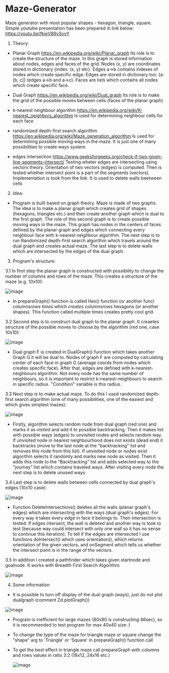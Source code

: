 # Maze-Generator
Maze generator with most popular shapes - hexagon, triangle, square. Simple youtube presentation has been prepared in link below:
https://youtu.be/fkwV89ySvvY

1. Theory: 

- Planar Graph https://en.wikipedia.org/wiki/Planar_graph
Its role is to create the structure of the maze. In this graph is stored information about nodes, edges and faces of the grid. Nodes (x, y) are coordinates
stored in dictionary {index: (x, y) etc}. Edges a->b contains indexes of nodes which create specific edge. Edges are stored in dictionary too: 
{a: [b, c]} (edges a->b and a->c). Faces are lists which contains all nodes which create specific face. 

- Dual Graph https://en.wikipedia.org/wiki/Dual_graph
Its role is to make the grid of the possible moves between cells (faces of the planar graph)

- k-nearest neighbour algorithm https://en.wikipedia.org/wiki/K-nearest_neighbors_algorithm
Is used for determining neighbour cells for each face

- randomized depth-first search algorithm https://en.wikipedia.org/wiki/Maze_generation_algorithm
Is used for determining possible moving ways in the maze. It is just one of many possibilities to create ways system.

- edges intersection https://www.geeksforgeeks.org/check-if-two-given-line-segments-intersect/
Testing wheter edges are intersecting using vectors theory. Orientation of two vectors (edges) is computed. Then is tested whether intersect point is a part of the
segments (vectors). Implementation is took from the link. It is used to delete walls beetween cells

2. Idea:

- Program is built based on graph theory. Maze is made of two graphs. The idea is to make a planar graph which creates grid of shapes (hexagons, triangles etc.) and then 
create another graph which is dual to the first graph. The role of this second graph is to create possible moving ways in the maze. This graph has nodes in the centers of 
faces defined by the planar graph and edges which connecting every neighbour face with k-nearest neighbour algorithm. The next step is to run Randomized depth-first search
algorithm which travels around the dual graph and creates actual maze. The last step is to delete walls which are intersected by the edges of the dual graph.

3. Program's structure:

  3.1 In first step the planar graph is constructed with possibility to change the number of columns and rows of the maze. This creates a structure of the maze (e.g. 10x10):
  
  ![image](https://user-images.githubusercontent.com/67116759/146556239-2262c6b0-f20d-42b8-ba7f-0af32c20296d.png)
  
   - In prepareGraph() function is called Hex() function (or another func) columns*rows times which creates columns*rows hexagons (or another shapes). This function called 
   multiple times creates pretty cool grid.
  
  3.2 Second step is to construct dual graph to the planar graph. It creaetes structure of the possible moves to choose by the algorithm (red one, case 10x10):
  
  ![image](https://user-images.githubusercontent.com/67116759/146559418-7f6f4f2d-f8a8-4b3d-afbb-8aaf4f59dceb.png)
  
  - Dual graph F is created in DualGraph() function which takes another Graph G it will be dual to. Nodes of graph F are computed by calculating center of each face
  in graph G (average coords from nodes which creates specific face). After that, edges are defined with k-nearest-neighbours
  algorithm. Not every node has the same number of neighbours, so it is important to restrict k-nearest-neighbours to search in specific radius. "Condition" variable is
  this radius.
  
  3.3 Next step is to make actual maze. To do this I used randomized depth-first search algorithm (one of many possibilities, one of the easiest and which gives simplest mazes):
  
  ![image](https://user-images.githubusercontent.com/67116759/146561552-0d0a841f-d007-49bc-ac2e-8f3aae4f496e.png)
  
  - Firstly, algorithm selects random node from dual graph (red one) and marks it as visited and add it to possible backtracking. Then it makes list with possible ways (edges)
  to unvisited nodes and selects random way. If unvisited node in nearest neighbourhood does not exists (dead end) it backtracks (move to the last node at the 
  "backtracking" list and removes this node from this list). If unvisited node or nodes exist algorithm selects it randomly and marks new node as visited. Then it
  adds this node to the "Backtracking" list and adds selected way to the "journey" list which contains traveled ways. After visiting every node the next step is to delete
  unused ways.
  
  3.4 Last step is to delete walls between cells connected by dual graph's edges (10x10 case):
  
  ![image](https://user-images.githubusercontent.com/67116759/146563641-6cd952ed-c012-4032-b93b-3f4e075fb62a.png)
  
  - Function DeleteIntersections() deletes all the walls (planar graph's edges) which are intersecting with the ways (dual graph's edges). For every way it takes 
  every edge in face it belongs to. Then intersection is tested. If edges intersect, the wall is deleted and another way is took to test (because way could intersect
  with only one wall so it has no sense to continue this iteration). To tell if the edges are intersected I use functions doIntersect() which uses orientation(), which
  returns orientation of the given vectors, and onSegment which tells us whether the intersect point is in the range of the vectors.
  
  3.5 In addition I created a pathfinder which takes given startnode and goalnode. It works with Breadth First Search Algorithm.
  
  ![image](https://user-images.githubusercontent.com/67116759/146687366-d69a08d8-d5c4-4e5d-a927-df8a86a5abfb.png)
  
4. Some information

- It is possible to turn off display of the dual graph (ways), just do not plot dualgraph (comment Zd.plotGraph())

![image](https://user-images.githubusercontent.com/67116759/146567693-fbc120fd-6417-4edb-95c4-5378ed3f3fab.png)

- Program is inefficient for large mazes (80x80 is constructing 46sec), so it is recommended to test program for max 40x40 size :)
- To change the type of the maze for triangle maze or square change the "shape" arg to 'Triangle' or 'Square' in prepareGraph() function call
- To get the best effect in triangle maze call prepareGraph with columns and rows values in ratio 3:2 (18x12, 24x16 etc.)

  ![image](https://user-images.githubusercontent.com/67116759/146642946-04428302-f13e-4d34-878a-1060f6a39599.png)
  

 
  


  
